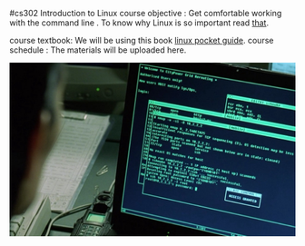 #cs302 Introduction to Linux 
course objective :
Get comfortable working with the command line .
To know why Linux is so important read [that](http://readwrite.com/2014/08/20/linux-jobs-demand-certification).

course textbook:
We will be using this book [linux pocket guide](http://www.doc-developpement-durable.org/file/Projets-informatiques/cours-&-manuels-informatiques/Linux/Linux_Pocket_Guide.pdf).
course schedule :
The materials will be uploaded here.


![cs302-Introduction-to-Linux](https://github.com/ibrahimelbanna/cs302/blob/master/Introduction%20to%20linux%20.jpeg
"Introduction to linux ")  
